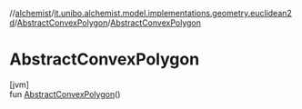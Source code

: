 //[alchemist](../../../index.md)/[it.unibo.alchemist.model.implementations.geometry.euclidean2d](../index.md)/[AbstractConvexPolygon](index.md)/[AbstractConvexPolygon](-abstract-convex-polygon.md)

# AbstractConvexPolygon

[jvm]\
fun [AbstractConvexPolygon](-abstract-convex-polygon.md)()
